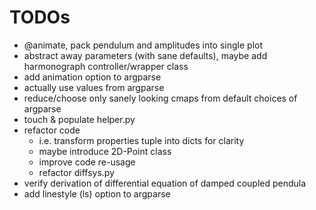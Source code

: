 # TODOs

- @animate, pack pendulum and amplitudes into single plot
- abstract away parameters (with sane defaults), maybe add harmonograph controller/wrapper class
- add animation option to argparse
- actually use values from argparse
- reduce/choose only sanely looking cmaps from default choices of argparse
- touch & populate helper.py
- refactor code
    - i.e. transform properties tuple into dicts for clarity
    - maybe introduce 2D-Point class
    - improve code re-usage
    - refactor diffsys.py
- verify derivation of differential equation of damped coupled pendula
- add linestyle (ls) option to argparse
